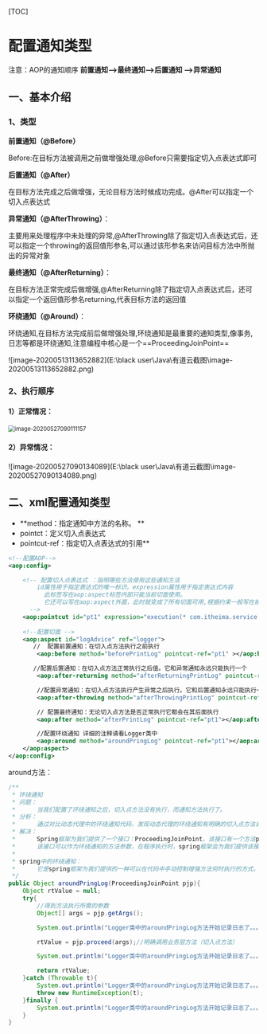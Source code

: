 

[TOC]



# 配置通知类型

注意：AOP的通知顺序  **前置通知-->最终通知-->后置通知 -->异常通知**

## 一、基本介绍

### **1、类型**

**前置通知（@Before）**

​		Before:在目标方法被调用之前做增强处理,@Before只需要指定切入点表达式即可

**后置通知（@After）**

​			在目标方法完成之后做增强，无论目标方法时候成功完成。@After可以指定一个切入点表达式

 **异常通知（@AfterThrowing）**：

​		主要用来处理程序中未处理的异常,@AfterThrowing除了指定切入点表达式后，还可以指定一个throwing的返回值形参名,可以通过该形参名来访问目标方法中所抛出的异常对象

 **最终通知（@AfterReturning）**：

​		在目标方法正常完成后做增强,@AfterReturning除了指定切入点表达式后，还可以指定一个返回值形参名returning,代表目标方法的返回值

 **环绕通知（@Around）**：

​		环绕通知,在目标方法完成前后做增强处理,环绕通知是最重要的通知类型,像事务,日志等都是环绕通知,注意编程中核心是一个==ProceedingJoinPoint==



![image-20200513113652882](E:\black user\Java\有道云截图\image-20200513113652882.png)



### 2、执行顺序

#### 1）正常情况：

<img src="E:\black user\Java\有道云截图\image-20200527090111157.png" alt="image-20200527090111157" style="zoom:80%;" />



#### 2）异常情况：

![image-20200527090134089](E:\black user\Java\有道云截图\image-20200527090134089.png)













## 二、xml配置通知类型

- **method：指定通知中方法的名称。        **
- pointct：定义切入点表达式       
- pointcut-ref：指定切入点表达式的引用**

```xml
<!--配置AOP-->
<aop:config>

    <!-- 配置切入点表达式 ：指明哪些方法使用这些通知方法
        id属性用于指定表达式的唯一标识。expression属性用于指定表达式内容
          此标签写在aop:aspect标签内部只能当前切面使用。
          它还可以写在aop:aspect外面，此时就变成了所有切面可用,根据约束一般写在前面
      -->
    <aop:pointcut id="pt1" expression="execution(* com.itheima.service.impl.*.*(..))"></aop:pointcut>
    
    <!--配置切面 -->
    <aop:aspect id="logAdvice" ref="logger">
       //  配置前置通知：在切入点方法执行之前执行
        <aop:before method="beforePrintLog" pointcut-ref="pt1" ></aop:before>

       //配置后置通知：在切入点方法正常执行之后值。它和异常通知永远只能执行一个
        <aop:after-returning method="afterReturningPrintLog" pointcut-ref="pt1"></aop:after-returning>

        //配置异常通知：在切入点方法执行产生异常之后执行。它和后置通知永远只能执行一个
        <aop:after-throwing method="afterThrowingPrintLog" pointcut-ref="pt1"></aop:after-throwing>

        // 配置最终通知：无论切入点方法是否正常执行它都会在其后面执行
        <aop:after method="afterPrintLog" pointcut-ref="pt1"></aop:after>

        //配置环绕通知 详细的注释请看Logger类中
        <aop:around method="aroundPringLog" pointcut-ref="pt1"></aop:around>
    </aop:aspect>
</aop:config>
```

around方法：

```java
/**
 * 环绕通知
 * 问题：
 *      当我们配置了环绕通知之后，切入点方法没有执行，而通知方法执行了。
 * 分析：
 *      通过对比动态代理中的环绕通知代码，发现动态代理的环绕通知有明确的切入点方法调用，而我们的代码中没有。
 * 解决：
 *      Spring框架为我们提供了一个接口：ProceedingJoinPoint。该接口有一个方法proceed()，此方法就相当于明确调用切入点方法。
 *      该接口可以作为环绕通知的方法参数，在程序执行时，spring框架会为我们提供该接口的实现类供我们使用。
 *
 * spring中的环绕通知：
 *      它是spring框架为我们提供的一种可以在代码中手动控制增强方法何时执行的方式。
 */
public Object aroundPringLog(ProceedingJoinPoint pjp){
    Object rtValue = null;
    try{
        //得到方法执行所需的参数
        Object[] args = pjp.getArgs();

        System.out.println("Logger类中的aroundPringLog方法开始记录日志了。。。前置");

        rtValue = pjp.proceed(args);//明确调用业务层方法（切入点方法）

        System.out.println("Logger类中的aroundPringLog方法开始记录日志了。。。后置");

        return rtValue;
    }catch (Throwable t){
        System.out.println("Logger类中的aroundPringLog方法开始记录日志了。。。异常");
        throw new RuntimeException(t);
    }finally {
        System.out.println("Logger类中的aroundPringLog方法开始记录日志了。。。最终");
    }
}
```

